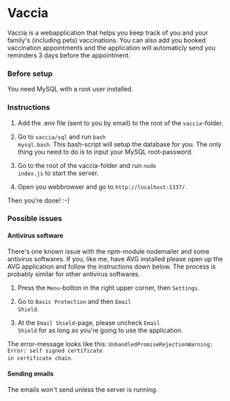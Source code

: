 # Vaccia
Vaccia is a webapplication that helps you keep track of you and your family's (including pets) vaccinations. You can also add you booked vaccination appointments and the application will automaticly send you reminders 3 days before the appointment. 

### Before setup
You need MySQL with a root user installed.

### Instructions
1. Add the .env file (sent to you by email) to the root of the <code>vaccia</code>-folder.

2. Go to <code>vaccia/sql</code> and run <code>bash mysql.bash</code>. 
This bash-script will setup the database for you. The only thing you need to do is to input your MySQL root-password.

3. Go to the root of the vaccia-folder and run <code>node index.js</code> to start the server.

4. Open you webbrowser and go to <code>http://localhost:1337/</code>.

Then you're done! :-)


### Possible issues
#### Antivirus software
There's one known issue with the npm-module nodemailer and some antivirus softwares. If you, like me, have AVG installed please open up the AVG application and follow the instructions down below. The process is probably similar for other antivirus softwares.

1. Press the <code>Menu</code>-botton in the right upper corner, then <code>Settings</code>.

2. Go to <code>Basic Protection</code> and then <code>Email Shield</code>.

3. At the <code>Email Shield</code>-page, please uncheck <code>Email Shield</code> for as long as you're going to use the application.

The error-message looks like this: <code>UnhandledPromiseRejectionWarning: Error: self signed certificate in certificate chain</code>.

#### Sending emails
The emails won't send unless the server is running. 
